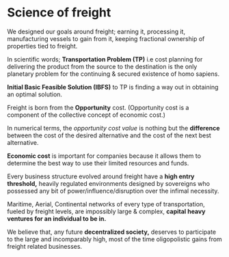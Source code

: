# Science of freight

We designed our goals around freight; earning it, processing it, manufacturing vessels to gain from it, keeping fractional ownership of properties tied to freight.

In scientific words; **Transportation Problem (TP)** i.e cost planning for delivering the product from the source to the destination is the only planetary problem for the continuing & secured existence of homo sapiens.

**Initial Basic Feasible Solution (IBFS)** to TP is finding a way out in obtaining an optimal solution.

Freight is born from the **Opportunity** cost. (Opportunity cost is a component of the collective concept of economic cost.)

In numerical terms, the _opportunity cost value_ is nothing but the **difference** between the cost of the desired alternative and the cost of the next best alternative.

**Economic cost** is important for companies because it allows them to determine the best way to use their limited resources and funds.

Every business structure evolved around freight have a **high entry threshold,** heavily regulated environments designed by sovereigns who possessed any bit of power/influence/disruption over the infimal necessity.

Maritime, Aerial, Continental networks of every type of transportation, fueled by freight levels, are impossibly large & complex, **capital heavy ventures for an individual to be in.**&#x20;

We believe that, any future **decentralized society,** deserves to participate to the large and incomparably high, most of the time oligopolistic gains from freight related businesses.
